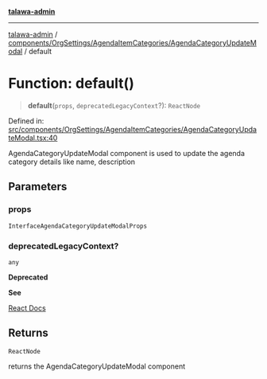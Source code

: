 [**talawa-admin**](../../../../../README.md)

***

[talawa-admin](../../../../../README.md) / [components/OrgSettings/AgendaItemCategories/AgendaCategoryUpdateModal](../README.md) / default

# Function: default()

> **default**(`props`, `deprecatedLegacyContext`?): `ReactNode`

Defined in: [src/components/OrgSettings/AgendaItemCategories/AgendaCategoryUpdateModal.tsx:40](https://github.com/gautam-divyanshu/talawa-admin/blob/2490b2ea9583ec972ca984b1d93932def1c9f92b/src/components/OrgSettings/AgendaItemCategories/AgendaCategoryUpdateModal.tsx#L40)

AgendaCategoryUpdateModal component is used to update the agenda category details like name, description

## Parameters

### props

`InterfaceAgendaCategoryUpdateModalProps`

### deprecatedLegacyContext?

`any`

**Deprecated**

**See**

[React Docs](https://legacy.reactjs.org/docs/legacy-context.html#referencing-context-in-lifecycle-methods)

## Returns

`ReactNode`

returns the AgendaCategoryUpdateModal component
